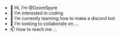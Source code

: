 - 👋 Hi, I’m @DoomSpyre
- 👀 I’m interested in coding
- 🌱 I’m currently learning how to make a discord bot
- 💞️ I’m looking to collaborate on ...
- 📫 How to reach me ...

<!---
DoomSpyre/DoomSpyre is a ✨ special ✨ repository because its `README.md` (this file) appears on your GitHub profile.
You can click the Preview link to take a look at your changes.
--->
